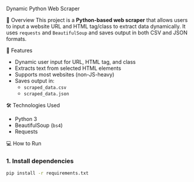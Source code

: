 Dynamic Python Web Scraper

📌 Overview
This project is a **Python-based web scraper** that allows users to input a website URL and HTML tag/class to extract data dynamically. It uses `requests` and `BeautifulSoup` and saves output in both CSV and JSON formats.

🚀 Features
- Dynamic user input for URL, HTML tag, and class
- Extracts text from selected HTML elements
- Supports most websites (non-JS-heavy)
- Saves output in:
  - `scraped_data.csv`
  - `scraped_data.json`

🛠️ Technologies Used
- Python 3
- BeautifulSoup (`bs4`)
- Requests

💻 How to Run

### 1. Install dependencies
```bash
pip install -r requirements.txt
